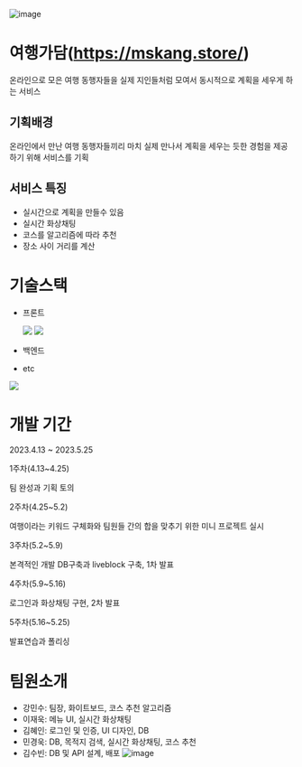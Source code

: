 ![image](https://github.com/jungle-kang/yeohaeng-gadam/assets/155986345/8ea031d5-9850-41f8-8424-1703a4df50bb)

 # 여행가담(https://mskang.store/)
온라인으로 모은 여행 동행자들을 실제 지인들처럼 모여서 동시적으로 계획을 세우게 하는 서비스
 
 
## 기획배경
온라인에서 만난 여행 동행자들끼리 마치 실제 만나서 계획을 세우는 듯한 경험을 제공하기 위해 서비스를 기획

 
## 서비스 특징
- 실시간으로 계획을 만들수 있음
- 실시간 화상채팅
- 코스를 알고리즘에 따라 추천
- 장소 사이 거리를 계산

# 기술스택
- 프론트

  <img src="https://img.shields.io/badge/React-61DAFB?style=flat-square&logo=React&logoColor=black"/>
  <img src="https://img.shields.io/badge/Tailwind CSS-06B6D4?style=flat-square&logo=Tailwind CSS&logoColor=white"/>


  
- 백엔드

- etc

 <img src="https://img.shields.io/badge/MySQL-4479A1?style=flat-square&logo=MySQL&logoColor=white"/>



# 개발 기간
2023.4.13 ~ 2023.5.25


1주차(4.13~4.25)

팀 완성과 기획 토의


2주차(4.25~5.2)


여행이라는 키워드 구체화와 팀원들 간의 합을 맞추기 위한 미니 프로젝트 실시


3주차(5.2~5.9)

본격적인 개발 DB구축과 liveblock 구축, 1차 발표


4주차(5.9~5.16)

로그인과 화상채팅 구현, 2차 발표

5주차(5.16~5.25)

발표연습과 폴리싱


# 팀원소개


- 강민수: 팀장, 화이트보드, 코스 추천 알고리즘
- 이재욱: 메뉴 UI, 실시간 화상채팅
- 김혜인: 로그인 및 인증, UI 디자인, DB
- 민경욱: DB, 목적지 검색, 실시간 화상채팅, 코스 추천
- 김수빈: DB 및 API 설계, 배포
![image](https://github.com/jungle-kang/yeohaeng-gadam/assets/155986345/b7d04d02-01f0-45a5-8074-2359a30789d1)
